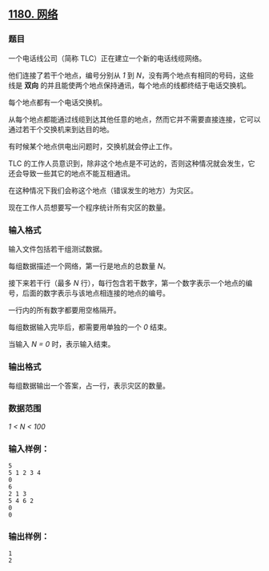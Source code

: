 ## [1180. 网络](https://www.acwing.com/problem/content/1182/)

### 题目

一个电话线公司（简称 TLC）正在建立一个新的电话线缆网络。

他们连接了若干个地点，编号分别从 *1* 到 *N*，没有两个地点有相同的号码，这些线是 **双向** 的并且能使两个地点保持通讯，每个地点的线都终结于电话交换机。

每个地点都有一个电话交换机。

从每个地点都能通过线缆到达其他任意的地点，然而它并不需要直接连接，它可以通过若干个交换机来到达目的地。

有时候某个地点供电出问题时，交换机就会停止工作。

TLC 的工作人员意识到，除非这个地点是不可达的，否则这种情况就会发生，它还会导致一些其它的地点不能互相通讯。

在这种情况下我们会称这个地点（错误发生的地方）为灾区。

现在工作人员想要写一个程序统计所有灾区的数量。

### 输入格式

输入文件包括若干组测试数据。

每组数据描述一个网络，第一行是地点的总数量 *N*。

接下来若干行（最多 *N* 行），每行包含若干数字，第一个数字表示一个地点的编号，后面的数字表示与该地点相连接的地点的编号。

一行内的所有数字都要用空格隔开。

每组数据输入完毕后，都需要用单独的一个 *0* 结束。

当输入 *N = 0* 时，表示输入结束。

### 输出格式

每组数据输出一个答案，占一行，表示灾区的数量。

### 数据范围

*1 < N < 100*

### 输入样例：

```
5
5 1 2 3 4
0
6
2 1 3
5 4 6 2
0
0
```

### 输出样例：

```
1
2
```

